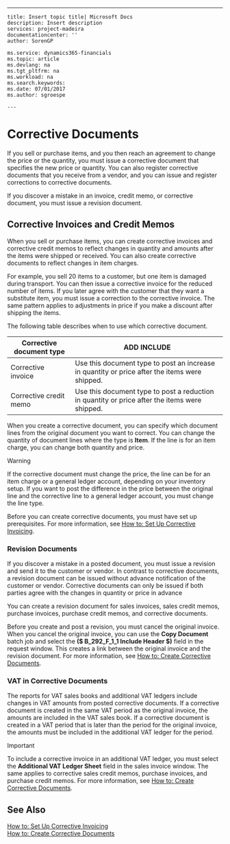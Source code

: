 ---
    title: Insert topic title| Microsoft Docs
    description: Insert description
    services: project-madeira
    documentationcenter: ''
    author: SorenGP

    ms.service: dynamics365-financials
    ms.topic: article
    ms.devlang: na
    ms.tgt_pltfrm: na
    ms.workload: na
    ms.search.keywords:
    ms.date: 07/01/2017
    ms.author: sgroespe

    ---
# Corrective Documents
If you sell or purchase items, and you then reach an agreement to change the price or the quantity, you must issue a corrective document that specifies the new price or quantity. You can also register corrective documents that you receive from a vendor, and you can issue and register corrections to corrective documents.  
  
 If you discover a mistake in an invoice, credit memo, or corrective document, you must issue a revision document.  
  
## Corrective Invoices and Credit Memos  
 When you sell or purchase items, you can create corrective invoices and corrective credit memos to reflect changes in quantity and amounts after the items were shipped or received. You can also create corrective documents to reflect changes in item charges.  
  
 For example, you sell 20 items to a customer, but one item is damaged during transport. You can then issue a corrective invoice for the reduced number of items. If you later agree with the customer that they want a substitute item, you must issue a correction to the corrective invoice. The same pattern applies to adjustments in price if you make a discount after shipping the items.  
  
 The following table describes when to use which corrective document.  
  
|Corrective document type|ADD INCLUDE<!--[!INCLUDE[bp_tabledescription](../../includes/bp_tabledescription_md.md)]-->|  
|------------------------------|---------------------------------------|  
|Corrective invoice|Use this document type to post an increase in quantity or price after the items were shipped.|  
|Corrective credit memo|Use this document type to post a reduction in quantity or price after the items were shipped.|  
  
 When you create a corrective document, you can specify which document lines from the original document you want to correct. You can change the quantity of document lines where the type is **Item**. If the line is for an item charge, you can change both quantity and price.  
  
> [!WARNING]  
>  If the corrective document must change the price, the line can be for an item charge or a general ledger account, depending on your inventory setup. If you want to post the difference in the price between the original line and the corrective line to a general ledger account, you must change the line type.  
  
 Before you can create corrective documents, you must have set up prerequisites. For more information, see [How to: Set Up Corrective Invoicing](../FullExperience/how-to-set-up-corrective-invoicing.md).  
  
### Revision Documents  
 If you discover a mistake in a posted document, you must issue a revision and send it to the customer or vendor. In contrast to corrective documents, a revision document can be issued without advance notification of the customer or vendor. Corrective documents can only be issued if both parties agree with the changes in quantity or price in advance  
  
 You can create a revision document for sales invoices, sales credit memos, purchase invoices, purchase credit memos, and corrective documents.  
  
 Before you create and post a revision, you must cancel the original invoice. When you cancel the original invoice, you can use the **Copy Document** batch job and select the **\($ B\_292\_F\_1\_1 Include Header $\)** field in the request window. This creates a link between the original invoice and the revision document. For more information, see [How to: Create Corrective Documents](../FullExperience/how-to-create-corrective-documents.md).  
  
### VAT in Corrective Documents  
 The reports for VAT sales books and additional VAT ledgers include changes in VAT amounts from posted corrective documents. If a corrective document is created in the same VAT period as the original invoice, the amounts are included in the VAT sales book. If a corrective document is created in a VAT period that is later than the period for the original invoice, the amounts must be included in the additional VAT ledger for the period.  
  
> [!IMPORTANT]  
>  To include a corrective invoice in an additional VAT ledger, you must select the **Additional VAT Ledger Sheet** field in the sales invoice window. The same applies to corrective sales credit memos, purchase invoices, and purchase credit memos. For more information, see [How to: Create Corrective Documents](../FullExperience/how-to-create-corrective-documents.md).  
  
## See Also  
 [How to: Set Up Corrective Invoicing](../FullExperience/how-to-set-up-corrective-invoicing.md)   
 [How to: Create Corrective Documents](../FullExperience/how-to-create-corrective-documents.md)